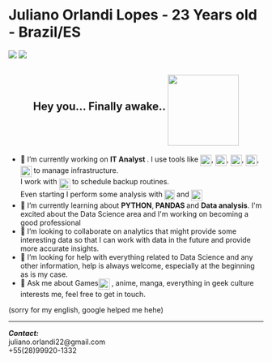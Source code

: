 <h1> Juliano Orlandi Lopes - 23 Years old - Brazil/ES</h1>
<div>
<a target="_blank" href="https://www.linkedin.com/in/juliano-olopes"><img src="https://img.shields.io/badge/-LinkedIn-0077B5?style=for-the-badge&logo=Linkedin&logoColor=white"></img></a>
<a target="_blank" href="mailto:juliano.orlandi22@gmail.com"><img src="https://img.shields.io/badge/-Gmail-D14836?style=for-the-badge&logo=Gmail&logoColor=white"></img></a>
</div>

<h2 align= "center" style="background-image: 'https://images.alphacoders.com/203/203543.jpg'">  Hey you... Finally awake..  <img src="https://i.ibb.co/gzfrPJF/9899178-small-removebg-preview.png" width="140" height="140" align = "middle"> </h2>

- 🔭 I’m currently working on <b>IT Analyst </b>. I use tools like 
<img title= "Windows" alt="Windows" src="https://cdn.jsdelivr.net/gh/devicons/devicon/icons/windows8/windows8-original.svg" width ="22" height ="22" align= "top"/>,
<img title= "Linux" alt="Linux" src="https://cdn.jsdelivr.net/gh/devicons/devicon/icons/linux/linux-plain.svg" width ="22" height ="22" align= "top" />, <img  title= "Grafana" src="https://cdn.jsdelivr.net/gh/devicons/devicon/icons/grafana/grafana-original.svg" width ="22" height ="22" align= "top"/>, <img title= "Zabbix" src="https://encrypted-tbn0.gstatic.com/images?q=tbn:ANd9GcQRGFFnKsrsNp2TmNykPLnPmZVyTTBg7tEP7-7m1k46DQ&s" width ="22" height ="22" align= "top"/>, <img title="GLPI" src="https://tic.gal/wp-content/uploads/2017/11/PictoGlpi-1.png" width ="22" height ="22" align= "top"/> to manage infrastructure. <br> 
I work with
<img title="AWS" alt="AWS" src="https://raw.githubusercontent.com/Thomas-George-T/Thomas-George-T/master/assets/aws.svg" width="22" height="22" align = "middle" /> to schedule backup routines. <br>
Even starting I perform some analysis with
<img title="MySQL" alt="MySQL" src="https://raw.githubusercontent.com/Thomas-George-T/Thomas-George-T/master/assets/mysql.svg" width="20" height="20" align = "top" /> and <img title="Python" alt="Python" src="https://raw.githubusercontent.com/Thomas-George-T/Thomas-George-T/master/assets/python.svg" width="22" height="22" align = "top" /> <br>
- 🌱 I’m currently learning about <b> PYTHON</b>,<b> PANDAS </b>and <b>Data analysis</b>.
I'm excited about the Data Science area and I'm working on becoming a good professional
- 👯 I’m looking to collaborate on analytics that might provide some interesting data so that I can work with data in the future and provide more accurate insights.
- 🤔 I’m looking for help with everything related to Data Science and any other information, help is always welcome, especially at the beginning as is my case.
- 💬 Ask me about Games<img title="Skyrim" alt="Skyrim" src="https://i.ibb.co/xm7GX6c/2591625-small-removebg-preview.png" width="22" height="22" align = "top" /> , anime, manga, everything in geek culture interests me, feel free to get in touch.

(sorry for my english, google helped me hehe)
<hr>
<b><i> Contact: </i></b> <br>
juliano.orlandi22@gmail.com <br>
+55(28)99920-1332



